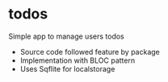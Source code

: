 # todos

Simple app to manage users todos

- Source code followed feature by package 
- Implementation with BLOC pattern
- Uses Sqflite for localstorage


